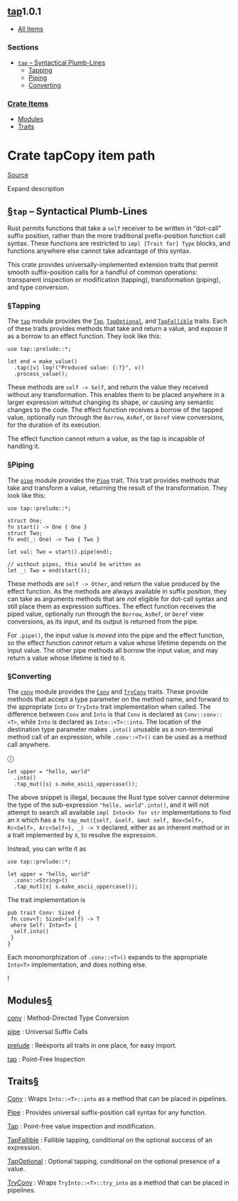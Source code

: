 ## [tap](../tap/index.html)1.0.1

* [All Items](all.html)

### Sections

* [`tap` – Syntactical Plumb-Lines](#tap--syntactical-plumb-lines "`tap` – Syntactical Plumb-Lines")
  + [Tapping](#tapping "Tapping")
  + [Piping](#piping "Piping")
  + [Converting](#converting "Converting")

### [Crate Items](#modules)

* [Modules](#modules "Modules")
* [Traits](#traits "Traits")

# Crate tapCopy item path

[Source](../src/tap/lib.rs.html#1-147)

Expand description

## [§](#tap--syntactical-plumb-lines)`tap` – Syntactical Plumb-Lines

Rust permits functions that take a `self` receiver to be written in “dot-call”
suffix position, rather than the more traditional prefix-position function call
syntax. These functions are restricted to `impl [Trait for] Type` blocks, and
functions anywhere else cannot take advantage of this syntax.

This crate provides universally-implemented extension traits that permit smooth
suffix-position calls for a handful of common operations: transparent inspection
or modification (tapping), transformation (piping), and type conversion.

### [§](#tapping)Tapping

The [`tap`](tap/trait.Tap.html) module provides the [`Tap`](tap/trait.Tap.html), [`TapOptional`](tap/trait.TapOptional.html), and [`TapFallible`](tap/trait.TapFallible.html)
traits. Each of these traits provides methods that take and return a value, and
expose it as a borrow to an effect function. They look like this:

```
use tap::prelude::*;

let end = make_value()
  .tap(|v| log!("Produced value: {:?}", v))
  .process_value();
```

These methods are `self -> Self`, and return the value they received without
any transformation. This enables them to be placed anywhere in a larger
expression witohut changing its shape, or causing any semantic changes to the
code. The effect function receives a borrow of the tapped value, optionally run
through the `Borrow`, `AsRef`, or `Deref` view conversions, for the duration of
its execution.

The effect function cannot return a value, as the tap is incapable of handling
it.

### [§](#piping)Piping

The [`pipe`](pipe/trait.Pipe.html) module provides the [`Pipe`](pipe/trait.Pipe.html) trait. This trait provides methods
that take and transform a value, returning the result of the transformation.
They look like this:

```
use tap::prelude::*;

struct One;
fn start() -> One { One }
struct Two;
fn end(_: One) -> Two { Two }

let val: Two = start().pipe(end);

// without pipes, this would be written as
let _: Two = end(start());
```

These methods are `self -> Other`, and return the value produced by the effect
function. As the methods are always available in suffix position, they can take
as arguments methods that are *not* eligible for dot-call syntax and still place
them as expression suffices. The effect function receives the piped value,
optionally run through the `Borrow`, `AsRef`, or `Deref` view conversions, as
its input, and its output is returned from the pipe.

For `.pipe()`, the input value is *moved* into the pipe and the effect function,
so the effect function *cannot* return a value whose lifetime depends on the
input value. The other pipe methods all borrow the input value, and may return a
value whose lifetime is tied to it.

### [§](#converting)Converting

The [`conv`](conv/trait.Conv.html) module provides the [`Conv`](conv/trait.Conv.html) and [`TryConv`](conv/trait.TryConv.html) traits. These provide
methods that accept a type parameter on the method name, and forward to the
appropriate `Into` or `TryInto` trait implementation when called. The difference
between `Conv` and `Into` is that `Conv` is declared as `Conv::conv::<T>`, while
`Into` is declared as `Into::<T>::into`. The location of the destination type
parameter makes `.into()` unusable as a non-terminal method call of an
expression, while `.conv::<T>()` can be used as a method call anywhere.

ⓘ

```
let upper = "hello, world"
  .into()
  .tap_mut(|s| s.make_ascii_uppercase());
```

The above snippet is illegal, because the Rust type solver cannot determine the
type of the sub-expression `"hello, world".into()`, and it will not attempt to
search all available `impl Into<X> for str` implementations to find an `X` which
has a
`fn tap_mut({self, &self, &mut self, Box<Self>, Rc<Self>, Arc<Self>}, _) -> Y`
declared, either as an inherent method or in a trait implemented by `X`, to
resolve the expression.

Instead, you can write it as

```
use tap::prelude::*;

let upper = "hello, world"
  .conv::<String>()
  .tap_mut(|s| s.make_ascii_uppercase());
```

The trait implementation is

```
pub trait Conv: Sized {
 fn conv<T: Sized>(self) -> T
 where Self: Into<T> {
  self.into()
 }
}
```

Each monomorphization of `.conv::<T>()` expands to the appropriate `Into<T>`
implementation, and does nothing else.

!

## Modules[§](#modules)

[conv](conv/index.html "mod tap::conv")
:   Method-Directed Type Conversion

[pipe](pipe/index.html "mod tap::pipe")
:   Universal Suffix Calls

[prelude](prelude/index.html "mod tap::prelude")
:   Reëxports all traits in one place, for easy import.

[tap](tap/index.html "mod tap::tap")
:   Point-Free Inspection

## Traits[§](#traits)

[Conv](trait.Conv.html "trait tap::Conv")
:   Wraps `Into::<T>::into` as a method that can be placed in pipelines.

[Pipe](trait.Pipe.html "trait tap::Pipe")
:   Provides universal suffix-position call syntax for any function.

[Tap](trait.Tap.html "trait tap::Tap")
:   Point-free value inspection and modification.

[TapFallible](trait.TapFallible.html "trait tap::TapFallible")
:   Fallible tapping, conditional on the optional success of an expression.

[TapOptional](trait.TapOptional.html "trait tap::TapOptional")
:   Optional tapping, conditional on the optional presence of a value.

[TryConv](trait.TryConv.html "trait tap::TryConv")
:   Wraps `TryInto::<T>::try_into` as a method that can be placed in pipelines.